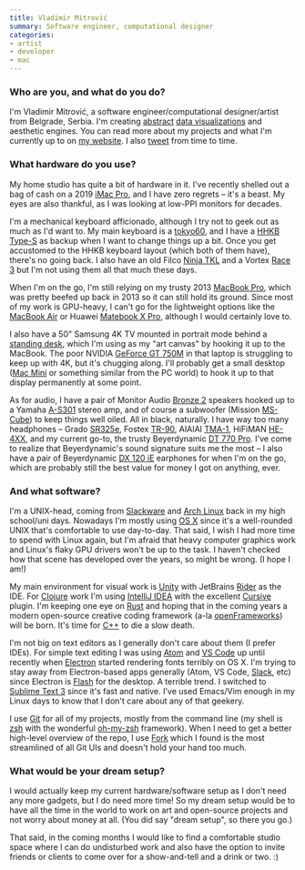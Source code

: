 ```yaml
---
title: Vladimir Mitrović
summary: Software engineer, computational designer
categories:
- artist 
- developer
- mac
---
```


### Who are you, and what do you do?

I'm Vladimir Mitrović, a software engineer/computational designer/artist from Belgrade, Serbia. I'm creating [abstract](http://brutalism.rs/project/unwelcome-gaze/ "Vladimir's social graph project.") [data visualizations](http://brutalism.rs/project/itinerant/ "Vladimir's experimental weather forecast project.") and aesthetic engines. You can read more about my projects and what I'm currently up to on [my website](http://brutalism.rs/ "Vladimir's website."). I also [tweet](https://twitter.com/pttrn "Vladimir's Twitter account.") from time to time.

### What hardware do you use?

My home studio has quite a bit of hardware in it. I've recently shelled out a bag of cash on a 2019 [iMac Pro][imac-pro], and I have zero regrets – it's a beast. My eyes are also thankful, as I was looking at low-PPI monitors for decades.

I'm a mechanical keyboard afficionado, although I try not to geek out as much as I'd want to. My main keyboard is a [tokyo60][], and I have a [HHKB Type-S][happy-hacking-keyboard-professional-type-s] as backup when I want to change things up a bit. Once you get accustomed to the HHKB keyboard layout (which both of them have), there's no going back. I also have an old Filco [Ninja TKL][ninja-majestouch-2] and a Vortex [Race 3][race-3] but I'm not using them all that much these days.

When I'm on the go, I'm still relying on my trusty 2013 [MacBook Pro][macbook-pro], which was pretty beefed up back in 2013 so it can still hold its ground. Since most of my work is GPU-heavy, I can't go for the lightweight options like the [MacBook Air][macbook-air] or Huawei [Matebook X Pro][matebook-x-pro], although I would certainly love to.

I also have a 50" Samsung 4K TV mounted in portrait mode behind a [standing desk][jaswig], which I'm using as my "art canvas" by hooking it up to the MacBook. The poor NVIDIA [GeForce GT 750M][geforce-gt-750m] in that laptop is struggling to keep up with 4K, but it's chugging along. I'll probably get a small desktop ([Mac Mini][mac-mini] or something similar from the PC world) to hook it up to that display permanently at some point.

As for audio, I have a pair of Monitor Audio [Bronze 2][bronze-2] speakers hooked up to a Yamaha [A-S301][] stereo amp, and of course a subwoofer (Mission [MS-Cube][]) to keep things well oiled. All in black, naturally. I have way too many headphones – Grado [SR325e][], Fostex [TR-90][], AIAIAI [TMA-1][], HiFiMAN [HE-4XX][], and my current go-to, the trusty Beyerdynamic [DT 770 Pro][dt-770-pro]. I've come to realize that Beyerdynamic's sound signature suits me the most – I also have a pair of Beyerdynamic [DX 120 iE][dx-120-ie] earphones for when I'm on the go, which are probably still the best value for money I got on anything, ever.

### And what software?

I'm a UNIX-head, coming from [Slackware][] and [Arch Linux][arch-linux] back in my high school/uni days. Nowadays I'm mostly using [OS X][macos] since it's a well-rounded UNIX that's comfortable to use day-to-day. That said, I wish I had more time to spend with Linux again, but I'm afraid that heavy computer graphics work and Linux's flaky GPU drivers won't be up to the task. I haven't checked how that scene has developed over the years, so might be wrong. (I hope I am!)

My main environment for visual work is [Unity][] with JetBrains [Rider][] as the IDE. For [Clojure][] work I'm using [IntelliJ IDEA][intellij-idea] with the excellent [Cursive][] plugin. I'm keeping one eye on [Rust][] and hoping that in the coming years a modern open-source creative coding framework (a-la [openFrameworks][]) will be born. It's time for [C++][c-plusplus] to die a slow death.

I'm not big on text editors as I generally don't care about them (I prefer IDEs). For simple text editing I was using [Atom][] and [VS Code][visual-studio-code] up until recently when [Electron][] started rendering fonts terribly on OS X. I'm trying to stay away from Electron-based apps generally (Atom, VS Code, [Slack][], etc) since Electron is [Flash][] for the desktop. A terrible trend. I switched to [Sublime Text 3][sublime-text] since it's fast and native. I've used Emacs/Vim enough in my Linux days to know that I don't care about any of that geekery.

I use [Git][] for all of my projects, mostly from the command line (my shell is [zsh][] with the wonderful [oh-my-zsh][] framework). When I need to get a better high-level overview of the repo, I use [Fork][] which I found is the most streamlined of all Git UIs and doesn't hold your hand too much.

### What would be your dream setup?

I would actually keep my current hardware/software setup as I don't need any more gadgets, but I do need more time! So my dream setup would be to have all the time in the world to work on art and open-source projects and not worry about money at all. (You did say "dream setup", so there you go.)

That said, in the coming months I would like to find a comfortable studio space where I can do undisturbed work and also have the option to invite friends or clients to come over for a show-and-tell and a drink or two. :)

[a-s301]: https://europe.yamaha.com/en/products/audio_visual/hifi_components/a-s301/index.html "An amplifier."
[arch-linux]: https://www.archlinux.org/ "A Linux distro."
[atom]: https://atom.io/ "A text editor based on web technology."
[bronze-2]: https://www.monitoraudio.com/en/product-ranges/bronze/bronze-2/ "Speakers."
[c-plusplus]: https://en.wikipedia.org/wiki/C%2B%2B "A compiled programming language."
[clojure]: https://en.wikipedia.org/wiki/Clojure "A dynamic programming language using the Java Virtual Machine."
[cursive]: https://cursive-ide.com/ "A Clojure IDE."
[dt-770-pro]: https://north-america.beyerdynamic.com/shop/hah/headphones-and-headsets/studio-and-stage/studio-headphones/dt-770-pro.html "Closed headphones."
[dx-120-ie]: https://www.whathifi.com/beyerdynamic/dx-120-ie/review "In-ear headphones."
[electron]: http://electron.atom.io/ "A developer tool for building desktop apps with web technology."
[flash]: https://en.wikipedia.org/wiki/Adobe_Flash "A software and animation editor."
[fork]: https://git-fork.com/ "A Git client."
[geforce-gt-750m]: https://www.geforce.com/hardware/notebook-gpus/geforce-gt-750m "A GPU for laptops."
[git]: https://git-scm.com/ "A version control system."
[happy-hacking-keyboard-professional-type-s]: https://hhkeyboard.us/happyhacking/ "A mechanical keyboard."
[he-4xx]: https://drop.com/buy/massdrop-x-hifiman-he4xx-planar-magnetic-headphones#overview "On-ear headphones."
[imac-pro]: https://en.wikipedia.org/wiki/IMac_Pro "An all-in-one workstation."
[intellij-idea]: http://www.jetbrains.com/idea/ "A developer's IDE."
[jaswig]: http://www.jaswig.com/ "A standing desk."
[mac-mini]: https://www.apple.com/mac-mini/ "A small desktop computer."
[macbook-air]: https://www.apple.com/macbook-air/ "A very thin laptop."
[macbook-pro]: https://www.apple.com/macbook-pro/ "A laptop."
[macos]: https://en.wikipedia.org/wiki/MacOS "An operating system for Mac hardware."
[matebook-x-pro]: https://consumer.huawei.com/en/laptops/matebook-x-pro/ "A 13.9 inch PC laptop."
[ms-cube]: http://www.cmy.com.my/shop-online/mission-ms-cube-200w-active-subwoofer/ "A subwoofer."
[ninja-majestouch-2]: https://www.keyboardco.com/keyboard/usa-filco-ninja-majestouch-2-tenkeyless-nkr-tactile-action-keyboard.asp "A mechanical keyboard."
[oh-my-zsh]: https://github.com/robbyrussell/oh-my-zsh "A framework of extensions and themes for the zsh shell."
[openframeworks]: http://openframeworks.cc "A C++ library for creative projects."
[race-3]: http://www.vortexgear.tw/vortex2_2.asp?kind=47&kind2=225&kind3=&kind4=1044 "A mechanical keyboard."
[rider]: https://www.jetbrains.com/rider/ "A .NET IDE."
[rust]: https://www.rust-lang.org/en-US/ "A programming language."
[slack]: https://slack.com/ "A collaboration service."
[slackware]: http://www.slackware.com/ "A Linux distribution."
[sr325e]: http://www.gradolabs.com/headphones/prestige-series/item/5-sr325e "Over-the-ear headphones."
[sublime-text]: http://www.sublimetext.com/ "A coder's text editor."
[tma-1]: https://www.aiaiai.dk/store/headphones/tma-1 "DJ headphones."
[tokyo60]: http://tokyokeyboard.com/tokyo60/ "A mechanical keyboard."
[tr-90]: https://www.fostexinternational.com/docs/products/TR-Series.shtml "On-ear headphones."
[unity]: https://unity3d.com/unity/ "A cross-platform game development tool."
[visual-studio-code]: https://code.visualstudio.com/ "A development IDE."
[zsh]: http://www.zsh.org/ "An interactive shell and scripting language."
